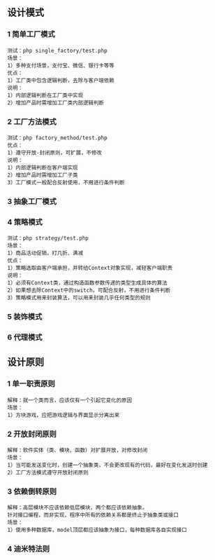 ## 设计模式
### 1 简单工厂模式
    测试：php single_factory/test.php
    场景：
    1）多种支付场景，支付宝、微信、银行卡等等
    优点：
    1）工厂类中包含逻辑判断，去除与客户端依赖
    说明：
    1）内部逻辑判断在工厂类中实现
    2）增加产品时需增加工厂类内部逻辑判断
### 2 工厂方法模式
    测试：php factory_method/test.php
    优点：
    1）遵守开放-封闭原则，可扩展，不修改
    说明：
    1）内部逻辑判断在客户端实现
    2）增加产品时需增加工厂子类
    3）工厂模式一般配合反射使用，不用进行条件判断
### 3 抽象工厂模式    
### 4 策略模式
    测试：php strategy/test.php
    场景：
    1）商品活动促销，打几折、满减
    优点：
    1）策略选取由客户端承担，并转给Context对象实现，减轻客户端职责
    说明：
    1）必须有Context类，通过构造函数参数传递的类型生成具体的算法
    2）如果想去除Context中的switch，可配合反射，不用进行条件判断
    3）策略模式用来封装算法，可以用来封装几乎任何类型的规则
### 5 装饰模式
### 6 代理模式

## 设计原则
### 1 单一职责原则
    解释：就一个类而言，应该仅有一个引起它变化的原因
    场景：
    1）方块游戏，应把游戏逻辑与界面显示分离出来
### 2 开放封闭原则
    解释：软件实体（类、模块、函数）对扩展开放，对修改封闭
    场景：
    1）当可能发送变化时，创建一个抽象类，不会更改现有的代码，最好在变化发送时创建
    2）工厂方法模式遵守开放封闭原则
### 3 依赖倒转原则
    解释：高层模块不应该依赖低层模块，两个都应该依赖抽象。
    针对接口编程，而非实现，程序中所有的依赖关系都是终止于抽象类或接口
    场景：
    1）使用多种数据库，model顶层都应该抽象为接口，每种数据库各自实现接口
### 4 迪米特法则

    